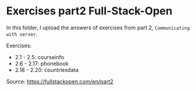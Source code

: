 # Exercises part2 Full-Stack-Open

In this folder, I upload the answers of exercises from part 2, `Communicating with server`.

Exercises:

- 2.1 - 2.5: courseinfo 
- 2.6 - 2.17: phonebook
- 2.18 - 2.20: countriesdata

Source: https://fullstackopen.com/en/part2